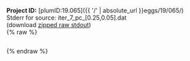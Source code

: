 **Project ID:** [plumID:19.065]({{ '/' | absolute_url }}eggs/19/065/)  
Stderr for source:  iter_7_pc_[0.25,0.05].dat   
(download [zipped raw stdout](iter_7_pc_[0.25,0.05].dat.plumed.stdout.txt.zip))  
{% raw %}
<pre>
</pre>
{% endraw %}
